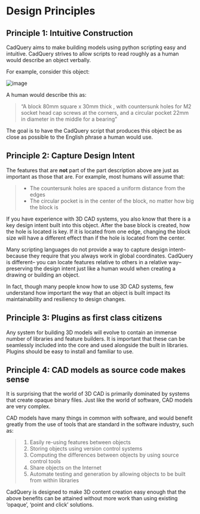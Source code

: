 <a id="designprinciples"></a>

# Design Principles

## Principle 1: Intuitive Construction

CadQuery aims to make building models using python scripting easy and intuitive.
CadQuery strives to allow scripts to read roughly as a human would describe an object verbally.

For example, consider this object:

![image](_static/quickstart.png)

A human would describe this as:

> “A block 80mm square x 30mm thick , with countersunk holes for M2 socket head cap screws
> at the corners, and a circular pocket 22mm in diameter in the middle for a bearing”

The goal is to have the CadQuery script that produces this object be as close as possible to the English phrase
a human would use.

## Principle 2: Capture Design Intent

The features that are **not** part of the part description above are just as important as those that are.  For example, most
humans will assume that:

> * The countersunk holes are spaced a uniform distance from the edges
> * The circular pocket is in the center of the block, no matter how big the block is

If you have experience with 3D CAD systems, you also know that there is a key design intent built into this object.
After the base block is created, how the hole is located is key.  If it is located from one edge, changing the block
size will have a different effect than if the hole is located from the center.

Many scripting languages do not provide a way to capture design intent– because they require that you always work in
global coordinates.  CadQuery is different– you can locate features relative to others in a relative way– preserving
the design intent just like a human would when creating a drawing or building an object.

In fact, though many people know how to use 3D CAD systems, few understand how important the way that an object is built
impact its maintainability and resiliency to design changes.

## Principle 3: Plugins as first class citizens

Any system for building 3D models will evolve to contain an immense number of libraries and feature builders. It is
important that these can be seamlessly included into the core and used alongside the built in libraries.  Plugins
should be easy to install and familiar to use.

## Principle 4: CAD models as source code makes sense

It is surprising that the world of 3D CAD is primarily dominated by systems that create opaque binary files.
Just like the world of software, CAD models are very complex.

CAD models have many things in common with software, and would benefit greatly from the use of tools that are standard
in the software industry, such as:

> 1. Easily re-using features between objects
> 2. Storing objects using version control systems
> 3. Computing the differences between objects by using source control tools
> 4. Share objects on the Internet
> 5. Automate testing and generation by allowing objects to be built from within libraries

CadQuery is designed to make 3D content creation easy enough that the above benefits can be attained without more work
than using existing ‘opaque’, ‘point and click’ solutions.

